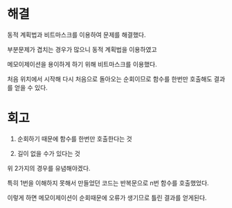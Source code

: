 # 해결
동적 계획법과 비트마스크를 이용하여 문제를 해결했다.

부분문제가 겹치는 경우가 많으니 동적 계획법을 이용하였고

메모이제이션을 용이하게 하기 위해 비트마스크를 이용했다.

처음 위치에서 시작해 다시 처음으로 돌아오는 순회이므로 함수를 한번만 호출해도 결과를 얻을 수 있다.

# 회고
1. 순회하기 때문에 함수를 한번만 호출한다는 것

2. 길이 없을 수가 있다는 것

위 2가지의 경우를 유념해야겠다.

특히 1번을 이해하지 못해서 만들었던 코드는 반복문으로 n번 함수를 호출했었다.

이렇게 하면 메모이제이션이 순회때문에 오류가 생기므로 틀린 결과를 얻게된다.
